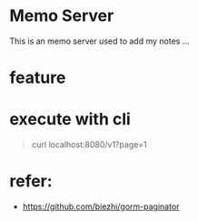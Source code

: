 # Memo Server
This is an memo server used to add my notes ...

# feature

# execute with cli
> curl localhost:8080/v1?page=1

# refer:
- https://github.com/biezhi/gorm-paginator